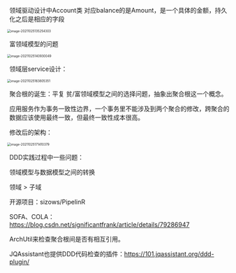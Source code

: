 领域驱动设计中Account类 对应balance的是Amount，是一个具体的金额，持久化之后是相应的字段

<img src="/Users/yangli/Library/Application Support/typora-user-images/image-20211025135254303.png" alt="image-20211025135254303" style="zoom:50%;margin-left:-10px" />





富领域模型的问题

<img src="/Users/yangli/Library/Application Support/typora-user-images/image-20211025140930049.png" alt="image-20211025140930049" style="zoom:50%;margin-left:-10px" />



领域层service设计：

<img src="/Users/yangli/Library/Application Support/typora-user-images/image-20211025163805351.png" alt="image-20211025163805351" style="zoom:50%;margin-left:-10px" />



聚合根的诞生：平复 贫/富领域模型之间的选择问题，抽象出聚合根这一个概念。

应用服务作为事务一致性边界，一个事务里不能涉及到两个聚合的修改，跨聚合的数据应该使用最终一致，但最终一致性成本很高。



修改后的架构：

<img src="/Users/yangli/Library/Application Support/typora-user-images/image-20211025171410379.png" alt="image-20211025171410379" style="zoom:50%;margin-left:-10px" />



DDD实践过程中一些问题：

领域模型与数据模型之间的转换



领域 > 子域



开源项目：sizows/PipelinR





SOFA、COLA：https://blog.csdn.net/significantfrank/article/details/79286947



ArchUtil来检查聚合根间是否有相互引用。

JQAssistant也提供DDD代码检查的插件：https://101.jqassistant.org/ddd-plugin/